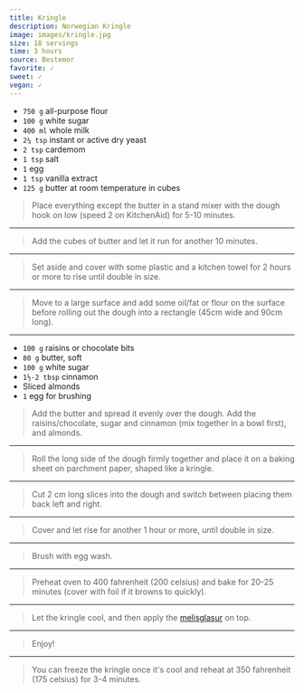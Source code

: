 ```yaml
---
title: Kringle
description: Norwegian Kringle 
image: images/kringle.jpg
size: 18 servings
time: 3 hours
source: Bestemor
favorite: ✓
sweet: ✓
vegan: ✓
---
```


* `750 g` all-purpose flour
* `100 g` white sugar
* `400 ml` whole milk
* `2¼ tsp` instant or active dry yeast
* `2 tsp` cardemom
* `1 tsp` salt
* `1` egg
* `1 tsp` vanilla extract
* `125 g` butter at room temperature in cubes


> Place everything except the butter in a stand mixer with the dough hook on low (speed 2 on KitchenAid) for 5-10 minutes. 

---

> Add the cubes of butter and let it run for another 10 minutes.

---

> Set aside and cover with some plastic and a kitchen towel for 2 hours or more to rise until double in size.

---

> Move to a large surface and add some oil/fat or flour on the surface before rolling out the dough into a rectangle (45cm wide and 90cm long).

---

* `100 g` raisins or chocolate bits
* `80 g` butter, soft
* `100 g` white sugar
* `1½-2 tbsp` cinnamon
* Sliced almonds
* `1` egg for brushing

> Add the butter and spread it evenly over the dough. Add the raisins/chocolate, sugar and cinnamon (mix together in a bowl first), and almonds.

---

> Roll the long side of the dough firmly together and place it on a baking sheet on parchment paper, shaped like a kringle.

---

> Cut 2 cm long slices into the dough and switch between placing them back left and right.

---

> Cover and let rise for another 1 hour or more, until double in size.

---

> Brush with egg wash.

---

> Preheat oven to 400 fahrenheit (200 celsius) and bake for 20-25 minutes (cover with foil if it browns to quickly).

---

> Let the kringle cool, and then apply the [melisglasur](melisglasur.html) on top.

---

> Enjoy!

---

> You can freeze the kringle once it's cool and reheat at 350 fahrenheit (175 celsius) for 3-4 minutes.